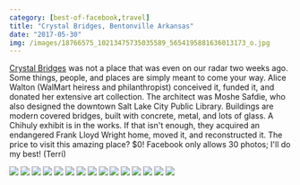 ```yaml
---
category: [best-of-facebook,travel]
title: "Crystal Bridges, Bentonville Arkansas"
date: "2017-05-30"
img: /images/18766575_10213475735035589_5654195881636013173_o.jpg
---
```


[Crystal Bridges](https://crystalbridges.org/) was not a place that was even on our radar two weeks ago. Some things, people, and places are simply meant to come your way. Alice Walton (WalMart heiress and philanthropist) conceived it, funded it, and donated her extensive art collection. The architect was Moshe Safdie, who also designed the downtown Salt Lake City Public Library. Buildings are modern covered bridges, built with concrete, metal, and lots of glass. A Chihuly exhibit is in the works. If that isn't enough, they acquired an endangered Frank Lloyd Wright home, moved it, and reconstructed it. The price to visit this amazing place? $0! Facebook only allows 30 photos; I'll do my best! (Terri)

![](/images/18766575_10213475735035589_5654195881636013173_o.jpg)
![](/images/18768164_10213475737275645_1847030958799562050_o.jpg)
![](/images/18766507_10213475739035689_4845915892346259173_o.jpg)
![](/images/18768310_10213475745115841_5843449467062613097_o.jpg)
![](/images/18766811_10213475748515926_7955434695368952386_o.jpg)
![](/images/18814219_10213475757636154_1908290672311117991_n.jpg)
![](/images/18766490_10213475770476475_5705449970235948017_o.jpg)
![](/images/18814742_10213475786156867_8294140529213107243_o.jpg)
![](/images/18814738_10213475798957187_8617194726538774884_o.jpg)
![](/images/18766762_10213475829517951_3195991320667629698_o.jpg)
![](/images/18766495_10213475866918886_7203358152857579181_o.jpg)
![](/images/18768498_10213475877279145_1819007157498438125_o.jpg)
![](/images/18766665_10213475880799233_4443063202593489268_o.jpg)
![](/images/18738769_10213475885239344_6732483141184788244_o.jpg)
![](/images/18873911_1350051865084626_3030047754576461824_n.jpg)
